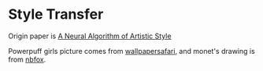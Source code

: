 # Style Transfer

Origin paper is [A Neural Algorithm of Artistic Style](https://arxiv.org/abs/1508.06576)

Powerpuff girls picture comes from [wallpapersafari](https://wallpapersafari.com/bubbles-powerpuff-girls-wallpaper/), and monet's drawing is from [nbfox](https://www.nbfox.com/water-lilies-15/).